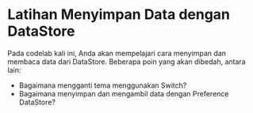 # Latihan Menyimpan Data dengan DataStore

Pada codelab kali ini, Anda akan mempelajari cara menyimpan dan membaca data dari DataStore. Beberapa poin yang akan dibedah, antara lain:
  - Bagaimana mengganti tema menggunakan Switch?
  - Bagaimana menyimpan dan mengambil data dengan Preference DataStore?

